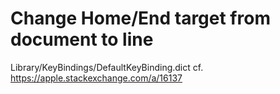 # Change Home/End target from document to line
Library/KeyBindings/DefaultKeyBinding.dict
cf. https://apple.stackexchange.com/a/16137

